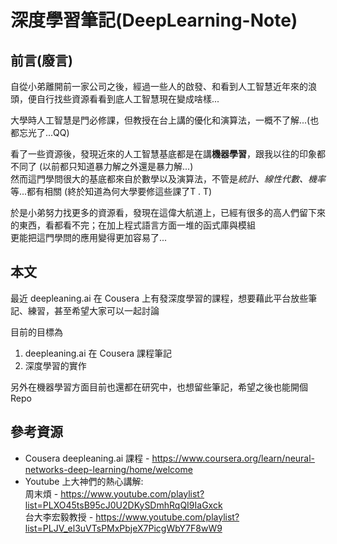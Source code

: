 深度學習筆記(DeepLearning-Note)
=============================

前言(廢言)
---------
自從小弟離開前一家公司之後，經過一些人的啟發、和看到人工智慧近年來的浪頭，便自行找些資源看看到底人工智慧現在變成啥樣...

大學時人工智慧是門必修課，但教授在台上講的優化和演算法，一概不了解...(也都忘光了...QQ)

看了一些資源後，發現近來的人工智慧基底都是在講**機器學習**，跟我以往的印象都不同了 (以前都只知道暴力解之外還是暴力解...)  
然而這門學問很大的基底都來自於數學以及演算法，不管是*統計、線性代數、機率*等...都有相關 (終於知道為何大學要修這些課了T . T)

於是小弟努力找更多的資源看，發現在這偉大航道上，已經有很多的高人們留下來的東西，看都看不完；在加上程式語言方面一堆的函式庫與模組  
更能把這門學問的應用變得更加容易了...

本文
---
最近 deepleaning.ai 在 Cousera 上有發深度學習的課程，想要藉此平台放些筆記、練習，甚至希望大家可以一起討論

目前的目標為
1. deepleaning.ai 在 Cousera 課程筆記
2. 深度學習的實作

另外在機器學習方面目前也還都在研究中，也想留些筆記，希望之後也能開個 Repo

參考資源
-------
* Cousera deepleaning.ai 課程 - https://www.coursera.org/learn/neural-networks-deep-learning/home/welcome
* Youtube 上大神們的熱心講解:  
    周末煩 - https://www.youtube.com/playlist?list=PLXO45tsB95cJ0U2DKySDmhRqQI9IaGxck  
    台大李宏毅教授 - https://www.youtube.com/playlist?list=PLJV_el3uVTsPMxPbjeX7PicgWbY7F8wW9
